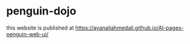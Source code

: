 # penguin-dojo
this website is published at https://ayanaliahmedali.github.io/Al-pages-penguin-web-ui/
